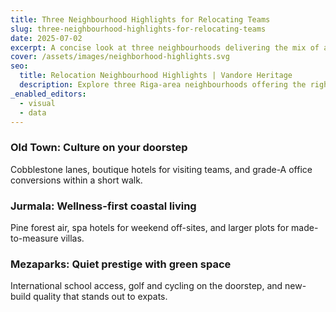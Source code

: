```yaml
---
title: Three Neighbourhood Highlights for Relocating Teams
slug: three-neighbourhood-highlights-for-relocating-teams
date: 2025-07-02
excerpt: A concise look at three neighbourhoods delivering the mix of amenities, privacy, and investment upside requested by relocating executives.
cover: /assets/images/neighborhood-highlights.svg
seo:
  title: Relocation Neighbourhood Highlights | Vandore Heritage
  description: Explore three Riga-area neighbourhoods offering the right balance of amenities, privacy, and returns for relocating executive teams.
_enabled_editors:
  - visual
  - data
---
```

### Old Town: Culture on your doorstep

Cobblestone lanes, boutique hotels for visiting teams, and grade-A office conversions within a short walk.

### Jurmala: Wellness-first coastal living

Pine forest air, spa hotels for weekend off-sites, and larger plots for made-to-measure villas.

### Mezaparks: Quiet prestige with green space

International school access, golf and cycling on the doorstep, and new-build quality that stands out to expats.
